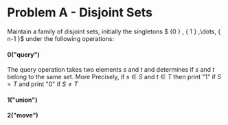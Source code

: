 # Problem A - Disjoint Sets

Maintain a family of disjoint sets, initially the singletons $ \{0 \} , \{ 1 \} ,\dots, \{ n-1 \}$ under the following operations:

#### 0("query")

The query operation takes two elements $s$ and $t$ and determines if $s$ and $t$ belong to the same set. More Precisely, if $s\in S$ and $t\in T$ then print "1" if $S=T$ and print "0" if $S\not = T$

#### 1("union")

#### 2("move")